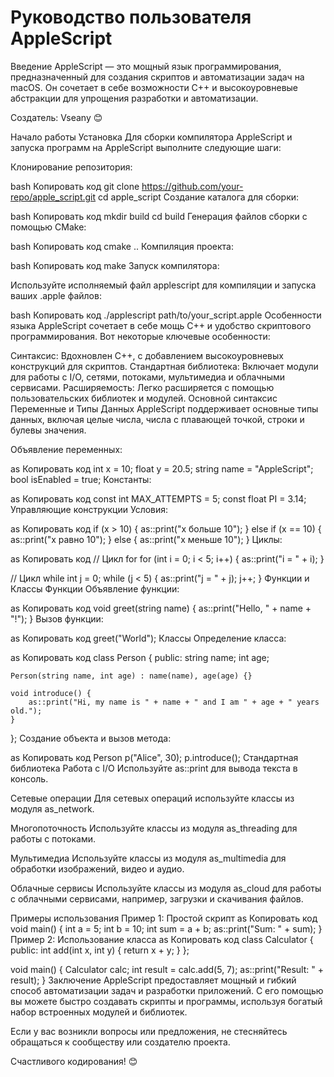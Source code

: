 # Руководство пользователя AppleScript
Введение
AppleScript — это мощный язык программирования, предназначенный для создания скриптов и автоматизации задач на macOS. Он сочетает в себе возможности C++ и высокоуровневые абстракции для упрощения разработки и автоматизации.

Создатель: Vseany 😊

Начало работы
Установка
Для сборки компилятора AppleScript и запуска программ на AppleScript выполните следующие шаги:

Клонирование репозитория:

bash
Копировать код
git clone https://github.com/your-repo/apple_script.git
cd apple_script
Создание каталога для сборки:

bash
Копировать код
mkdir build
cd build
Генерация файлов сборки с помощью CMake:

bash
Копировать код
cmake ..
Компиляция проекта:

bash
Копировать код
make
Запуск компилятора:

Используйте исполняемый файл applescript для компиляции и запуска ваших .apple файлов:

bash
Копировать код
./applescript path/to/your_script.apple
Особенности языка
AppleScript сочетает в себе мощь C++ и удобство скриптового программирования. Вот некоторые ключевые особенности:

Синтаксис: Вдохновлен C++, с добавлением высокоуровневых конструкций для скриптов.
Стандартная библиотека: Включает модули для работы с I/O, сетями, потоками, мультимедиа и облачными сервисами.
Расширяемость: Легко расширяется с помощью пользовательских библиотек и модулей.
Основной синтаксис
Переменные и Типы Данных
AppleScript поддерживает основные типы данных, включая целые числа, числа с плавающей точкой, строки и булевы значения.

Объявление переменных:

as
Копировать код
int x = 10;
float y = 20.5;
string name = "AppleScript";
bool isEnabled = true;
Константы:

as
Копировать код
const int MAX_ATTEMPTS = 5;
const float PI = 3.14;
Управляющие конструкции
Условия:

as
Копировать код
if (x > 10) {
    as::print("x больше 10");
} else if (x == 10) {
    as::print("x равно 10");
} else {
    as::print("x меньше 10");
}
Циклы:

as
Копировать код
// Цикл for
for (int i = 0; i < 5; i++) {
    as::print("i = " + i);
}

// Цикл while
int j = 0;
while (j < 5) {
    as::print("j = " + j);
    j++;
}
Функции и Классы
Функции
Объявление функции:

as
Копировать код
void greet(string name) {
    as::print("Hello, " + name + "!");
}
Вызов функции:

as
Копировать код
greet("World");
Классы
Определение класса:

as
Копировать код
class Person {
public:
    string name;
    int age;

    Person(string name, int age) : name(name), age(age) {}

    void introduce() {
        as::print("Hi, my name is " + name + " and I am " + age + " years old.");
    }
};
Создание объекта и вызов метода:

as
Копировать код
Person p("Alice", 30);
p.introduce();
Стандартная библиотека
Работа с I/O
Используйте as::print для вывода текста в консоль.

Сетевые операции
Для сетевых операций используйте классы из модуля as_network.

Многопоточность
Используйте классы из модуля as_threading для работы с потоками.

Мультимедиа
Используйте классы из модуля as_multimedia для обработки изображений, видео и аудио.

Облачные сервисы
Используйте классы из модуля as_cloud для работы с облачными сервисами, например, загрузки и скачивания файлов.

Примеры использования
Пример 1: Простой скрипт
as
Копировать код
void main() {
    int a = 5;
    int b = 10;
    int sum = a + b;
    as::print("Sum: " + sum);
}
Пример 2: Использование класса
as
Копировать код
class Calculator {
public:
    int add(int x, int y) {
        return x + y;
    }
};

void main() {
    Calculator calc;
    int result = calc.add(5, 7);
    as::print("Result: " + result);
}
Заключение
AppleScript предоставляет мощный и гибкий способ автоматизации задач и разработки приложений. С его помощью вы можете быстро создавать скрипты и программы, используя богатый набор встроенных модулей и библиотек.

Если у вас возникли вопросы или предложения, не стесняйтесь обращаться к сообществу или создателю проекта.

Счастливого кодирования! 😊

